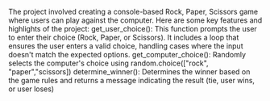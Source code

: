 The project involved creating a console-based Rock, Paper, Scissors game where users can play against the computer. Here are some key features and highlights of the project:
get_user_choice(): This function prompts the user to enter their choice (Rock, Paper, or Scissors). It includes a loop that ensures the user enters a valid choice, handling cases where the input doesn't match the expected options.
get_computer_choice(): Randomly selects the computer's choice using random.choice(["rock", "paper","scissors])
determine_winner(): Determines the winner based on the game rules and returns a message indicating the result (tie, user wins, or user loses)
